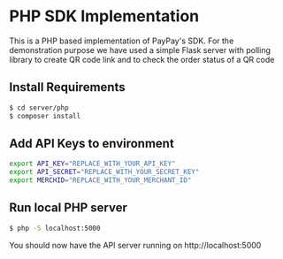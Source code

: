 # PHP SDK Implementation

This is a PHP based implementation of PayPay's SDK. For the demonstration purpose we have used a simple Flask server with polling library to create QR code link and to check the order status of a QR code

## Install Requirements

```sh
$ cd server/php
$ composer install
```
## Add API Keys to environment

```sh
export API_KEY="REPLACE_WITH_YOUR_API_KEY"
export API_SECRET="REPLACE_WITH_YOUR_SECRET_KEY" 
export MERCHID="REPLACE_WITH_YOUR_MERCHANT_ID"
```


## Run local PHP server
```sh
$ php -S localhost:5000
```
You should now have the API server running on http://localhost:5000
